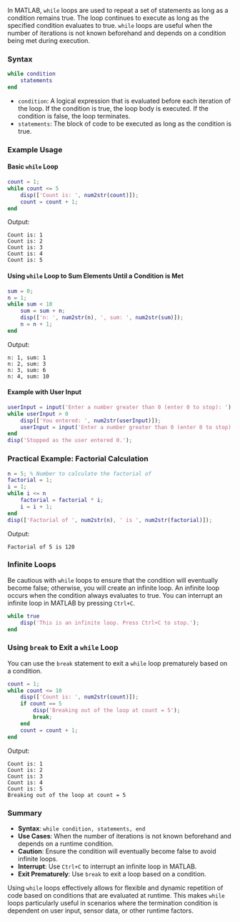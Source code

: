 In MATLAB, `while` loops are used to repeat a set of statements as long as a condition remains true. The loop continues to execute as long as the specified condition evaluates to true. `while` loops are useful when the number of iterations is not known beforehand and depends on a condition being met during execution.

### Syntax

```matlab
while condition
    statements
end
```

-   `condition`: A logical expression that is evaluated before each iteration of the loop. If the condition is true, the loop body is executed. If the condition is false, the loop terminates.
-   `statements`: The block of code to be executed as long as the condition is true.

### Example Usage

#### Basic `while` Loop

```matlab
count = 1;
while count <= 5
    disp(['Count is: ', num2str(count)]);
    count = count + 1;
end
```

Output:

```
Count is: 1
Count is: 2
Count is: 3
Count is: 4
Count is: 5
```

#### Using `while` Loop to Sum Elements Until a Condition is Met

```matlab
sum = 0;
n = 1;
while sum < 10
    sum = sum + n;
    disp(['n: ', num2str(n), ', sum: ', num2str(sum)]);
    n = n + 1;
end
```

Output:

```
n: 1, sum: 1
n: 2, sum: 3
n: 3, sum: 6
n: 4, sum: 10
```

#### Example with User Input

```matlab
userInput = input('Enter a number greater than 0 (enter 0 to stop): ');
while userInput > 0
    disp(['You entered: ', num2str(userInput)]);
    userInput = input('Enter a number greater than 0 (enter 0 to stop): ');
end
disp('Stopped as the user entered 0.');
```

### Practical Example: Factorial Calculation

```matlab
n = 5; % Number to calculate the factorial of
factorial = 1;
i = 1;
while i <= n
    factorial = factorial * i;
    i = i + 1;
end
disp(['Factorial of ', num2str(n), ' is ', num2str(factorial)]);
```

Output:

```
Factorial of 5 is 120
```

### Infinite Loops

Be cautious with `while` loops to ensure that the condition will eventually become false; otherwise, you will create an infinite loop. An infinite loop occurs when the condition always evaluates to true. You can interrupt an infinite loop in MATLAB by pressing `Ctrl+C`.

```matlab
while true
    disp('This is an infinite loop. Press Ctrl+C to stop.');
end
```

### Using `break` to Exit a `while` Loop

You can use the `break` statement to exit a `while` loop prematurely based on a condition.

```matlab
count = 1;
while count <= 10
    disp(['Count is: ', num2str(count)]);
    if count == 5
        disp('Breaking out of the loop at count = 5');
        break;
    end
    count = count + 1;
end
```

Output:

```
Count is: 1
Count is: 2
Count is: 3
Count is: 4
Count is: 5
Breaking out of the loop at count = 5
```

### Summary

-   **Syntax**: `while condition, statements, end`
-   **Use Cases**: When the number of iterations is not known beforehand and depends on a runtime condition.
-   **Caution**: Ensure the condition will eventually become false to avoid infinite loops.
-   **Interrupt**: Use `Ctrl+C` to interrupt an infinite loop in MATLAB.
-   **Exit Prematurely**: Use `break` to exit a loop based on a condition.

Using `while` loops effectively allows for flexible and dynamic repetition of code based on conditions that are evaluated at runtime. This makes `while` loops particularly useful in scenarios where the termination condition is dependent on user input, sensor data, or other runtime factors.
